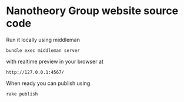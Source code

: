 # Nanotheory Group website source code

Run it locally using middleman
```
bundle exec middleman server
```
with realtime preview in your browser at
```
http://127.0.0.1:4567/
```

When ready you can publish using 
```
rake publish
```


